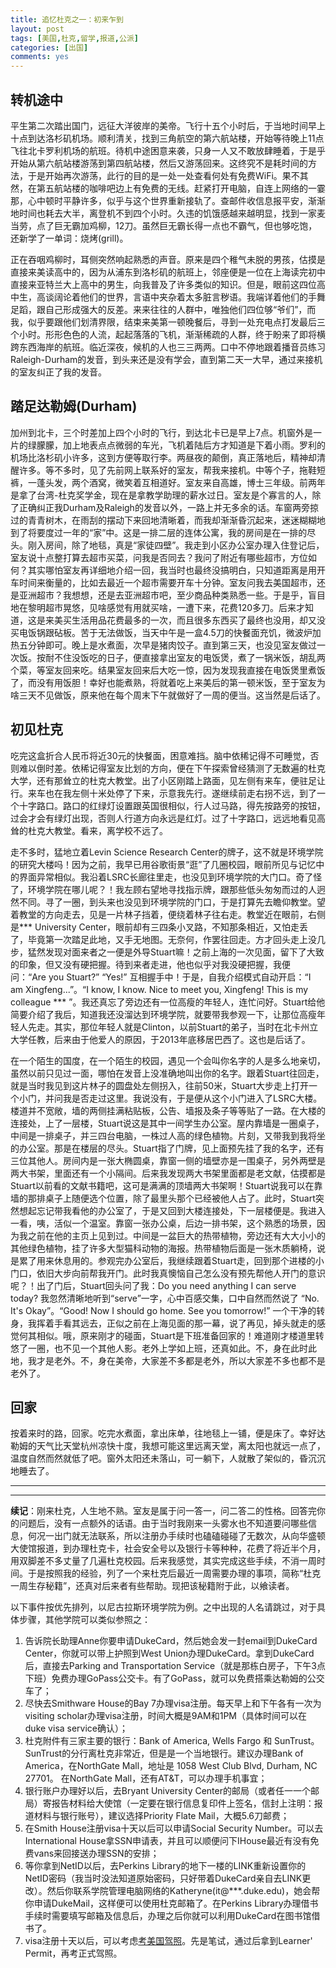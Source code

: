 ```yaml
---
title: 追忆杜克之一：初来乍到
layout: post
tags: [美国,杜克,留学,报道,公派]
categories: [出国]
comments: yes
---
```


## 转机途中

平生第二次踏出国门，远征大洋彼岸的美帝。飞行十五个小时后，于当地时间早上十点到达洛杉矶机场。顺利清关，找到三角航空的第六航站楼，开始等待晚上11点飞往北卡罗利机场的航班。待机中途困意来袭，只身一人又不敢放肆睡着，于是乎开始从第六航站楼游荡到第四航站楼，然后又游荡回来。这终究不是耗时间的方法，于是开始再次游荡，此行的目的是一处一处查看何处有免费WiFi。果不其然，在第五航站楼的咖啡吧边上有免费的无线。赶紧打开电脑，自连上网络的一霎那，心中顿时平静许多，似乎与这个世界重新接轨了。查邮件收信息报平安，渐渐地时间也耗去大半，离登机不到四个小时。久违的饥饿感越来越明显，找到一家麦当劳，点了巨无霸加鸡柳，12刀。虽然巨无霸长得一点也不霸气，但也够吃饱，还新学了一单词：烧烤(grill)。

正在吞咽鸡柳时，耳侧突然响起熟悉的声音。原来是四个稚气未脱的男孩，估摸是直接来美读高中的，因为从浦东到洛杉矶的航班上，邻座便是一位在上海读完初中直接来亚特兰大上高中的男生，向我普及了许多类似的知识。但是，眼前这四位高中生，高谈阔论着他们的世界，言语中夹杂着太多脏言秽语。我端详着他们的手舞足蹈，跟自己形成强大的反差。来来往往的人群中，唯独他们四位够“爷们”，而我，似乎要跟他们划清界限，结束来美第一顿晚餐后，寻到一处充电点打发最后三个小时。形形色色的人流，起起落落的飞机，渐渐稀疏的人群，终于盼来了即将横跨东西海岸的航班。临近深夜，候机的人也三三两两。口中不停地跟着播音员练习Raleigh-Durham的发音，到头来还是没有学会，直到第二天一大早，通过来接机的室友纠正了我的发音。

## 踏足达勒姆(Durham)

加州到北卡，三个时差加上四个小时的飞行，到达北卡已是早上7点。机窗外是一片的绿朦朦，加上地表点点微弱的车光，飞机着陆后方才知道是下着小雨。罗利的机场比洛杉矶小许多，这到方便等取行李。两昼夜的颠倒，真正落地后，精神却清醒许多。等不多时，见了先前网上联系好的室友，帮我来接机。中等个子，拖鞋短裤，一蓬头发，两个酒窝，微笑着互相道好。室友来自高雄，博士三年级。前两年是拿了台湾-杜克奖学金，现在是拿教学助理的薪水过日。室友是个寡言的人，除了正确纠正我Durham及Raleigh的发音以外，一路上并无多余的话。车窗两旁掠过的青青树木，在雨刮的摆动下来回地清晰着，而我却渐渐昏沉起来，迷迷糊糊地到了将要度过一年的“家”中。这是一排二层的连体公寓，我的房间是在一排的尽头。刚入房间，除了地毯，真是“家徒四壁”。我走到小区办公室办理入住登记后，室友说十点整打算去超市买菜，问我是否同去？我问了附近有哪些超市，方位如何？其实哪怕室友再详细地介绍一回，我当时也最终没搞明白，只知道距离是用开车时间来衡量的，比如去最近一个超市需要开车十分钟。室友问我去美国超市，还是亚洲超市？我想想，还是去亚洲超市吧，至少商品种类熟悉一些。于是乎，盲目地在黎明超市晃悠，见啥感觉有用就买啥，一遭下来，花费120多刀。后来才知道，这是来美买生活用品花费最多的一次，而且很多东西买了最终也没用，却又没买电饭锅跟砧板。苦于无法做饭，当天中午是一盒4.5刀的快餐面充饥，微波炉加热五分钟即可。晚上是水煮面，次早是猪肉饺子。直到第三天，也没见室友做过一次饭。按耐不住没饭吃的日子，便直接拿出室友的电饭煲，煮了一锅米饭，胡乱两个菜，等室友回来吃。结果室友回来后大吃一惊，因为发现我直接在电饭煲里煮饭了，而没有用饭胆！幸好也能煮熟，将就着吃上来美后的第一顿米饭，至于室友为啥三天不见做饭，原来他在每个周末下午就做好了一周的便当。这当然是后话了。

## 初见杜克

吃完这盒折合人民币将近30元的快餐面，困意难挡。脑中依稀记得不可睡觉，否则难以倒时差。依稀记得室友比划的方向，便在下午探索曾经猜测了无数遍的杜克大学，还有那耸立的杜克大教堂。出了小区刚踏上路面，见左侧有来车，便驻足让行。来车也在我左侧十米处停了下来，示意我先行。遂继续前走右拐不远，到了一个十字路口。路口的红绿灯设置跟英国很相似，行人过马路，得先按路旁的按钮，过会才会有绿灯出现，否则人行道方向永远是红灯。过了十字路口，远远地看见高耸的杜克大教堂。看来，离学校不远了。

走不多时，猛地立着Levin Science Research Center的牌子，这不就是环境学院的研究大楼吗！因为之前，我早已用谷歌街景“逛”了几圈校园，眼前所见与记忆中的界面异常相似。我沿着LSRC长廊往里走，也没见到环境学院的大门口。奇了怪了，环境学院在哪儿呢？！我左顾右望地寻找指示牌，跟那些低头匆匆而过的人迥然不同。寻了一圈，到头来也没见到环境学院的门口，于是打算先去瞻仰教堂。望着教堂的方向走去，见是一片林子挡着，便绕着林子往右走。教堂近在眼前，右侧是\*\*\* University Center，眼前却有三四条小叉路，不知那条相近，又怕走丢了，毕竟第一次踏足此地，又手无地图。无奈何，作罢往回走。方才回头走上没几步，猛然发现对面来者之一便是外导Stuart嘛！之前上海的一次见面，留下了大致的印象，但又没有硬把握。待到来者走进，他也似乎对我没硬把握，我便问：“Are you Stuart?” “Yes!” 互相握手中！于是，自我介绍模式自动开启：“I am Xingfeng...”。“I know, I know. Nice to meet you, Xingfeng! This is my colleague \*\*\* ”。我还真忘了旁边还有一位高瘦的年轻人，连忙问好。Stuart给他简要介绍了我后，知道我还没溜达到环境学院，就要带我参观一下，让那位高瘦年轻人先走。其实，那位年轻人就是Clinton，以前Stuart的弟子，当时在北卡州立大学任教，后来由于他爱人的原因，于2013年底移居巴西了。这也是后话了。

在一个陌生的国度，在一个陌生的校园，遇见一个会叫你名字的人是多么地亲切，虽然以前只见过一面，哪怕在发音上没准确地叫出你的名字。跟着Stuart往回走，就是当时我见到这片林子的圆盘处左侧拐入，往前50米，Stuart大步走上打开一个小门，并问我是否走过这里。我说没有，于是便从这个小门进入了LSRC大楼。楼道并不宽敞，墙的两侧挂满粘贴板，公告、墙报及条子等等贴了一路。在大楼的连接处，上了一层楼，Stuart说这是其中一间学生办公室。屋内靠墙是一圈桌子，中间是一排桌子，并三四台电脑，一株过人高的绿色植物。片刻，又带我到我将坐的办公室。那是在楼层的尽头。Stuart指了门牌，见上面预先挂了我的名字，还有三位其他人。房间内是一张大椭圆桌，靠窗一侧的墙壁亦是一围桌子，另外两壁是两大书架，里面还有一个小隔间。后来我发现两大书架里面都是老文献，估摸都是Stuart以前看的文献书籍吧，这可是满满的顶墙两大书架啊！Stuart说我可以在靠墙的那排桌子上随便选个位置，除了最里头那个已经被他人占了。此时，Stuart突然想起忘记带我看他的办公室了，于是又回到大楼连接处，下一层楼便是。我进入一看，咦，活似一个温室。靠窗一张办公桌，后边一排书架，这个熟悉的场景，因为我之前在他的主页上见到过。中间是一盆巨大的热带植物，旁边还有大大小小的其他绿色植物，挂了许多大型猫科动物的海报。热带植物后面是一张木质躺椅，说是累了用来休息用的。参观完办公室后，我继续跟着Stuart走，回到那个进楼的小门口，依旧大步向前帮我开门。此时我真懊恼自己怎么没有预先帮他人开门的意识呢？！出了门后，Stuart回头问了我：Do you need anything I can serve today? 我忽然清晰地听到“serve”一字，心中百感交集，口中自然而然说了 “No. It's Okay”。“Good! Now I should go home. See you tomorrow!” 一个干净的转身，我挥着手看其远去，正似之前在上海见面的那一幕，说了再见，掉头就走的感觉何其相似。哦，原来刚才的碰面，Stuart是下班准备回家的！难道刚才楼道里转悠了一圈，也不见一个其他人影。老外上学如上班，还真如此。不，身在此时此地，我才是老外。不，身在美帝，大家差不多都是老外，所以大家差不多也都不是老外了。

## 回家

按着来时的路，回家。吃完水煮面，拿出床单，往地毯上一铺，便是床了。幸好达勒姆的天气比天堂杭州凉快十度，我想可能这里远离天堂，离太阳也就远一点了，温度自然而然就低了吧。窗外太阳还未落山，可一躺下，人就散了架似的，昏沉沉地睡去了。

---
---

**续记**：刚来杜克，人生地不熟。室友是属于问一答一，问二答二的性格。回答完你的问题后，没有一点额外的话语。由于当时我刚来一头雾水也不知道要问哪些信息，何况一出门就无法联系，所以注册办手续时也磕磕碰碰了无数次，从向华盛顿大使馆报道，到办理杜克卡，社会安全号以及银行卡等种种，花费了将近半个月，用双脚差不多丈量了几遍杜克校园。后来我感觉，其实完成这些手续，不消一周时间。于是按照我的经验，列了一个来杜克后最近一周需要办理的事项，简称“杜克一周生存秘籍”，还真对后来者有些帮助。现把该秘籍附于此，以飨读者。

以下事件按优先排列，以尼古拉斯环境学院为例。之中出现的人名请跳过，对于具体步骤，其他学院可以类似参照之：

1.	告诉院长助理Anne你要申请DukeCard，然后她会发一封email到DukeCard Center，你就可以带上护照到West Union办理DukeCard。拿到DukeCard后，直接去Parking and Transportation Service（就是那栋白房子，下午3点下班）免费办理GoPass公交卡。有了GoPass，就可以免费搭乘达勒姆的公交车了；
2.	尽快去Smithware House的Bay 7办理visa注册。每天早上和下午各有一次为visiting scholar办理visa注册，时间大概是9AM和1PM（具体时间可以在duke visa service确认）；
3.	杜克附件有三家主要的银行：Bank of America, Wells Fargo 和 SunTrust。SunTrust的分行离杜克非常近，但是是一个当地银行。建议办理Bank of America，在NorthGate Mall，地址是 1058 West Club Blvd, Durham, NC 27701。 在NorthGate Mall，还有AT&T，可以办理手机事宜；
4.	银行账户办理好以后，去Bryant University Center的邮局（或者任一一个邮局）寄报告材料给大使馆（一定要在银行信息复印件上签名，信封上注明：报道材料与银行账号），建议选择Priority Flate Mail，大概5.6刀邮费；
5.	在Smith House注册visa十天以后可以申请Social Security Number。可以去International House拿SSN申请表，并且可以顺便问下IHouse最近有没有免费vans来回接送办理SSN的安排；
6.	等你拿到NetID以后，去Perkins Library的地下一楼的LINK重新设置你的NetID密码（我当时没法知道原始密码，只好带着DukeCard亲自去LINK更改）。然后你联系学院管理电脑网络的Katheryne(it@\*\*\*.duke.edu)，她会帮你申请DukeMail，这样便可以使用杜克邮箱了。在Perkins Library办理借书手续时需要填写邮箱及信息后，办理之后你就可以利用DukeCard在图书馆借书了。
7.	visa注册十天以后，可以考虑[考美国驾照](http://sixf.org/cn/2014/01/us-driver-license-nc/)。先是笔试，通过后拿到Learner' Permit，再考正式驾照。
